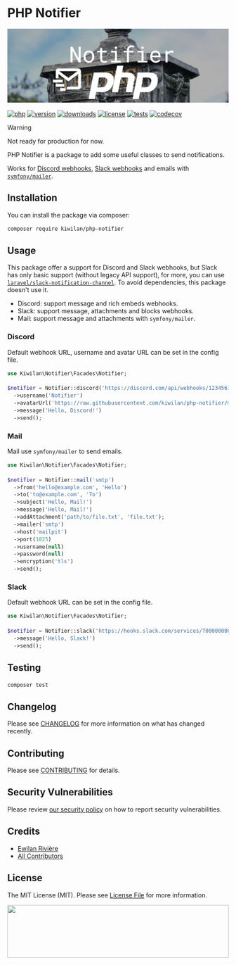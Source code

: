 # **PHP Notifier**

![Banner with british letter box picture in background and Notifier for Laravel title](https://raw.githubusercontent.com/kiwilan/php-notifier/main/docs/banner.jpg)

[![php][php-version-src]][php-version-href]
[![version][version-src]][version-href]
[![downloads][downloads-src]][downloads-href]
[![license][license-src]][license-href]
[![tests][tests-src]][tests-href]
[![codecov][codecov-src]][codecov-href]

> [!WARNING]
> Not ready for production for now.

PHP Notifier is a package to add some useful classes to send notifications.

Works for [Discord webhooks](https://support.discord.com/hc/en-us/articles/228383668-Intro-to-Webhooks), [Slack webhooks](https://api.slack.com/messaging/webhooks) and emails with [`symfony/mailer`](https://symfony.com/doc/current/mailer.html).

## Installation

You can install the package via composer:

```bash
composer require kiwilan/php-notifier
```

## Usage

This package offer a support for Discord and Slack webhooks, but Slack has only basic support (without legacy API support), for more, you can use [`laravel/slack-notification-channel`](https://github.com/laravel/slack-notification-channel). To avoid dependencies, this package doesn't use it.

-   Discord: support message and rich embeds webhooks.
-   Slack: support message, attachments and blocks webhooks.
-   Mail: support message and attachments with `symfony/mailer`.

### Discord

Default webhook URL, username and avatar URL can be set in the config file.

```php
use Kiwilan\Notifier\Facades\Notifier;

$notifier = Notifier::discord('https://discord.com/api/webhooks/1234567890/ABCDEFGHIJKLMN0123456789')
  ->username('Notifier')
  ->avatarUrl('https://raw.githubusercontent.com/kiwilan/php-notifier/main/docs/banner.jpg')
  ->message('Hello, Discord!')
  ->send();
```

### Mail

Mail use `symfony/mailer` to send emails.

```php
use Kiwilan\Notifier\Facades\Notifier;

$notifier = Notifier::mail('smtp')
  ->from('hello@example.com', 'Hello')
  ->to('to@example.com', 'To')
  ->subject('Hello, Mail!')
  ->message('Hello, Mail!')
  ->addAttachment('path/to/file.txt', 'file.txt');
  ->mailer('smtp')
  ->host('mailpit')
  ->port(1025)
  ->username(null)
  ->password(null)
  ->encryption('tls')
  ->send();
```

### Slack

Default webhook URL can be set in the config file.

```php
use Kiwilan\Notifier\Facades\Notifier;

$notifier = Notifier::slack('https://hooks.slack.com/services/T00000000/B00000000/XXXXXXXXXXXXXXXXXXXXXXXX')
  ->message('Hello, Slack!')
  ->send();
```

## Testing

```bash
composer test
```

## Changelog

Please see [CHANGELOG](CHANGELOG.md) for more information on what has changed recently.

## Contributing

Please see [CONTRIBUTING](CONTRIBUTING.md) for details.

## Security Vulnerabilities

Please review [our security policy](../../security/policy) on how to report security vulnerabilities.

## Credits

-   [Ewilan Rivière](https://github.com/ewilan-riviere)
-   [All Contributors](../../contributors)

## License

The MIT License (MIT). Please see [License File](LICENSE.md) for more information.

[<img src="https://user-images.githubusercontent.com/48261459/201463225-0a5a084e-df15-4b11-b1d2-40fafd3555cf.svg" height="120rem" width="100%" />](https://github.com/kiwilan)

[version-src]: https://img.shields.io/packagist/v/kiwilan/php-notifier.svg?style=flat-square&colorA=18181B&colorB=777BB4
[version-href]: https://packagist.org/packages/kiwilan/php-notifier
[php-version-src]: https://img.shields.io/static/v1?style=flat-square&label=PHP&message=v8.1&color=777BB4&logo=php&logoColor=ffffff&labelColor=18181b
[php-version-href]: https://www.php.net/
[downloads-src]: https://img.shields.io/packagist/dt/kiwilan/php-notifier.svg?style=flat-square&colorA=18181B&colorB=777BB4
[downloads-href]: https://packagist.org/packages/kiwilan/php-notifier
[license-src]: https://img.shields.io/github/license/kiwilan/php-notifier.svg?style=flat-square&colorA=18181B&colorB=777BB4
[license-href]: https://github.com/kiwilan/php-notifier/blob/main/README.md
[tests-src]: https://img.shields.io/github/actions/workflow/status/kiwilan/php-notifier/run-tests.yml?branch=main&label=tests&style=flat-square&colorA=18181B
[tests-href]: https://github.com/kiwilan/php-notifier/actions/workflows/run-tests.yml
[codecov-src]: https://codecov.io/gh/kiwilan/php-notifier/branch/main/graph/badge.svg?token=1py1fk6vwc
[codecov-href]: https://codecov.io/gh/kiwilan/php-notifier
